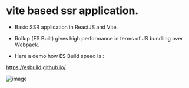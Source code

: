 # vite based ssr application.

- Basic SSR application in ReactJS and Vite.
- Rollup (ES Built) gives high performance in terms of JS bundling over Webpack.

- Here a demo how ES Build speed is :

https://esbuild.github.io/

![image](https://user-images.githubusercontent.com/49819371/229031041-afa1656a-adf5-49a0-8b43-6f136ffddcf1.png)
